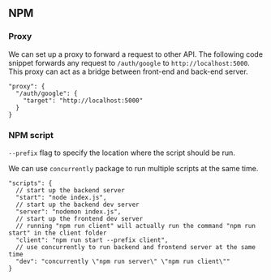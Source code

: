 ## NPM

### Proxy

We can set up a proxy to forward a request to other API. The following code snippet forwards any request to `/auth/google` to `http://localhost:5000`. This proxy can act as a bridge between front-end and back-end server.

```
"proxy": {
  "/auth/google": {
    "target": "http://localhost:5000"
  }
}
```

### NPM script

`--prefix` flag to specify the location where the script should be run.

We can use `concurrently` package to run multiple scripts at the same time.

```
"scripts": {
  // start up the backend server
  "start": "node index.js",
  // start up the backend dev server
  "server": "nodemon index.js",
  // start up the frontend dev server
  // running "npm run client" will actually run the command "npm run start" in the client folder
  "client": "npm run start --prefix client",
  // use concurrently to run backend and frontend server at the same time
  "dev": "concurrently \"npm run server\" \"npm run client\""
}
```
